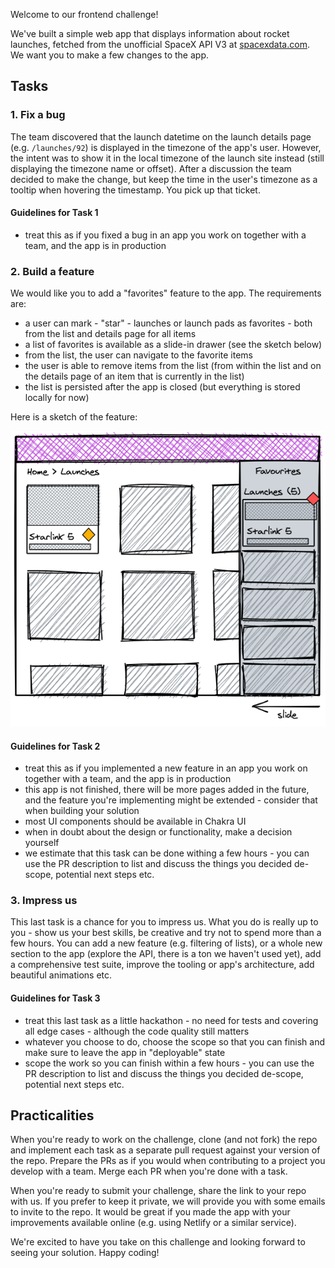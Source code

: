  Welcome to our frontend challenge!

We've built a simple web app that displays information about rocket launches,
fetched from the unofficial SpaceX API V3 at
[spacexdata.com](https://docs.spacexdata.com/?version=latest). We want you to
make a few changes to the app.

## Tasks

### 1. Fix a bug

The team discovered that the launch datetime on the launch details page (e.g.
`/launches/92`) is displayed in the timezone of the app's user. However, the
intent was to show it in the local timezone of the launch site instead (still
displaying the timezone name or offset). After a discussion the team decided to
make the change, but keep the time in the user's timezone as a tooltip when
hovering the timestamp. You pick up that ticket.

#### Guidelines for Task 1

- treat this as if you fixed a bug in an app you work on together with a team,
  and the app is in production

### 2. Build a feature

We would like you to add a "favorites" feature to the app. The requirements are:

- a user can mark - "star" - launches or launch pads as favorites - both from
  the list and details page for all items
- a list of favorites is available as a slide-in drawer (see the sketch below)
- from the list, the user can navigate to the favorite items
- the user is able to remove items from the list (from within the list and on
  the details page of an item that is currently in the list)
- the list is persisted after the app is closed (but everything is stored
  locally for now)

Here is a sketch of the feature:

![](feature.png)

#### Guidelines for Task 2

- treat this as if you implemented a new feature in an app you work on together
  with a team, and the app is in production
- this app is not finished, there will be more pages added in the future, and
  the feature you're implementing might be extended - consider that when
  building your solution
- most UI components should be available in Chakra UI
- when in doubt about the design or functionality, make a decision yourself
- we estimate that this task can be done withing a few hours - you can use the
  PR description to list and discuss the things you decided de-scope, potential
  next steps etc.

### 3. Impress us

This last task is a chance for you to impress us. What you do is really up to
you - show us your best skills, be creative and try not to spend more than a few
hours. You can add a new feature (e.g. filtering of lists), or a whole new
section to the app (explore the API, there is a ton we haven't used yet), add a
comprehensive test suite, improve the tooling or app's architecture, add
beautiful animations etc.

#### Guidelines for Task 3

- treat this last task as a little hackathon - no need for tests and covering
  all edge cases - although the code quality still matters
- whatever you choose to do, choose the scope so that you can finish and make
  sure to leave the app in "deployable" state
- scope the work so you can finish within a few hours - you can use the PR
  description to list and discuss the things you decided de-scope, potential
  next steps etc.

## Practicalities

When you're ready to work on the challenge, clone (and not fork) the repo and
implement each task as a separate pull request against your version of the repo.
Prepare the PRs as if you would when contributing to a project you develop with
a team. Merge each PR when you're done with a task.

When you're ready to submit your challenge, share the link to your repo with us.
If you prefer to keep it private, we will provide you with some emails to invite
to the repo. It would be great if you made the app with your improvements
available online (e.g. using Netlify or a similar service).

We're excited to have you take on this challenge and looking forward to seeing
your solution. Happy coding!
